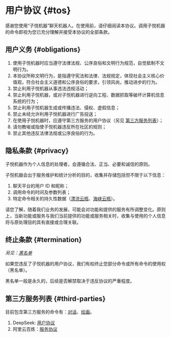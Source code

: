 # 用户协议 {#tos}

感谢您使用“子悦机器”聊天机器人。在使用前，请仔细阅读本协议。调用子悦机器的命令即视为您已充分理解并接受本协议的全部条款。

## 用户义务 {#obligations}

1. 使用子悦机器时应当遵守法律法规、公序良俗和文明行为规范，自觉抵制不文明行为。
2. 本协议所称文明行为，是指遵守宪法和法律、法规规定，体现社会主义核心价值观，符合社会主义道德和公序良俗的要求，引领风尚，推动进步的行为。
3. 禁止利用子悦机器从事违法违规活动；
4. 禁止利用子悦机器，或对子悦机器进行逆向工程、数据抓取等破坏计算机信息系统的行为；
5. 禁止利用子悦机器生成或传播违法、侵权、虚假信息；
6. 禁止未经允许利用子悦机器进行广告投送；
7. 在使用子悦机器时，应遵守第三方服务的用户协议（另见 [第三方服务列表](#third-parties)）；
8. 请勿教唆或指使子悦机器违反所在社区的规则；
9. 禁止其他违反法律法规或公序良俗的行为。

## 隐私条款 {#privacy}

子悦机器作为个人信息的处理者，会遵循合法、正当、必要和诚信的原则。

子悦机器会出于服务维护和统计分析的目的，收集并存储包括但不限于以下信息：

1. 聊天平台的用户 ID 和昵称；
2. 调用命令的时间及参数列表；
3. 特定命令相关的持久性数据（[漂流云瓶](/general/driftbottle/)、[海峡云瓶](/general/straitbottle/)）。

请您了解，随着我们业务的发展，可能会对功能和提供的服务有所调整变化。原则上，当新功能或服务与我们当前提供的功能或服务相关时，收集与使用的个人信息将与原处理目的具有直接或合理关联。

## 终止条款 {#termination}

_另见：[黑名单](/technical/blacklists.md)_

如果您违反了子悦机器的用户协议，我们有权终止您部分命令或所有命令的使用权（黑名单）。

黑名单一般是永久的，后续是否解禁取决于违反协议的严重程度。

## 第三方服务列表 {#third-parties}

目前包含第三方服务的命令有：[对话](/general/chat)、[绘画](/general/draw)。

1. DeepSeek: [用户协议](https://cdn.deepseek.com/policies/zh-CN/deepseek-terms-of-use.html)
2. 阿里云百炼：[服务协议](https://terms.alicdn.com/legal-agreement/terms/common_platform_service/20230728213935489/20230728213935489.html)